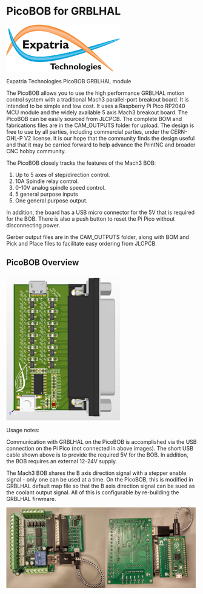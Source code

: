 # PicoBOB for GRBLHAL

![Logo](/readme_images/logo_sm.jpg)

Expatria Technologies PicoBOB GRBLHAL module

The PicoBOB allows you to use the high performance GRBLHAL motion control system with a traditional Mach3 parallel-port breakout board.  It is intended to be simple and low cost.  It uses a Raspberry Pi Pico RP2040 MCU module and the widely available 5 axis Mach3 breakout board.  The PicoBOB can be easily sourced from JLCPCB.  The complete BOM and fabrications files are in the CAM_OUTPUTS folder for upload.  The design is free to use by all parties, including commercial parties, under the CERN-OHL-P V2 license.  It is our hope that the community finds the design useful and that it may be carried forward to help advance the PrintNC and broader CNC hobby community.

The PicoBOB closely tracks the features of the Mach3 BOB:

1) Up to 5 axes of step/direction control.
3) 10A Spindle relay control.
4) 0-10V analog spindle speed control.
5) 5 general purpose inputs
6) One general purpose output.

In addition, the board has a USB micro connector for the 5V that is required for the BOB.  There is also a push button to reset the Pi Pico without disconnecting power.

Gerber output files are in the CAM_OUTPUTS folder, along with BOM and Pick and Place files to facilitate easy ordering from JLCPCB.

## PicoBOB Overview

<img src="/readme_images/Board_Overview.jpg" width="300">

Usage notes:

Communication with GRBLHAL on the PicoBOB is accomplished via the USB connection on the Pi Pico (not connected in above images).  The short USB cable shown above is to provide the required 5V for the BOB.  In addition, the BOB requires an external 12-24V supply.

The Mach3 BOB shares the B axis direction signal with a stepper enable signal - only one can be used at a time.  On the PicoBOB, this is modified in GRBLHAL default map file so that the B axis direction signal can be sued as the coolant output signal.  All of this is configurable by re-building the GRBLHAL firwmare.

<img src="/readme_images/boardpics.png" width="500">
